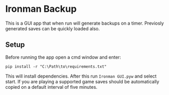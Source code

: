 # Ironman Backup

This is a GUI app that when run will generate backups on a timer. Previosly generated saves can be quickly loaded also.

## Setup

Before running the app open a cmd window and enter:

    pip install -r "C:\Path\to\requirements.txt"

This will install dependencies. After this run `Ironman GUI.pyw` and select start. If you are playing a supported game saves should be automatically copied on a default interval of five minutes.